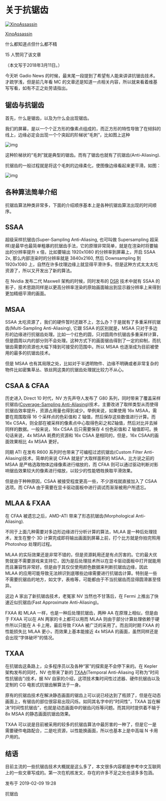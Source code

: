 # 关于抗锯齿

[![XinoAssassin](https://pica.zhimg.com/v2-4cecea40921d225f2f1a4d8a0a0afc6b_xs.jpg?source=172ae18b)](https://www.zhihu.com/people/XinoAssassin)

[XinoAssassin](https://www.zhihu.com/people/XinoAssassin)

什么都知道点但什么都不精



15 人赞同了该文章

（本文写于2018年3月11日。）

今天听 Gadio News 的时候，最末尾一段提到了希望有人能来讲讲抗锯齿技术。才疏学浅，但是前几年看 MC 的文章还是知道一点相关内容，所以就来看着维基写写看，如有不正之处劳请指出。

## 锯齿与抗锯齿

首先，什么是锯齿，以及为什么会出现锯齿。

我们的屏幕，是以一个个正方形的像素点组成的，而正方形的特性导致了在倾斜的线上，边缘必定会出现一个个突起的阶梯状“毛刺”，比如图上这种

![img](https://pic4.zhimg.com/80/v2-077860ab46e1eb94d08b525bc90450b7_1440w.jpg)

这种阶梯状的“毛刺”就是典型的锯齿。而有了锯齿也就有了抗锯齿(Anti-Aliasing).

抗锯齿的一般过程就是将这个毛刺的边缘柔化，使图像边缘看起来更平滑。如图：

![img](https://pic1.zhimg.com/80/v2-6c311ae17bfe0451f99430ef79bc9914_1440w.jpg)

## 各种算法简单介绍

抗锯齿算法种类非常多，下面的介绍顺序基本上是各种抗锯齿算法出现的时间顺序。

## SSAA

超级采样抗锯齿(Super-Sampling Anti-Aliasing, 也可叫做 Supersampling 超采样)是最早也最简单粗暴的抗锯齿手法，它的原理非常简单，就是在渲染时将要输出的分辨率提升 x 倍，比如要输出 1920x1080 的分辨率到屏幕上，开启 SSAA 2x, 那么内部渲染时的分辨率就是 3840x2160, 然后 Downsampling 到 1920x1080 上，自然在许多纹理边缘上就显得平滑许多。但是这种方式太太太吃资源了，所以又开发出了新的算法。

在 Nvidia 发布二代 Maxwell 架构的时候，同时发布的 [DSR](https://link.zhihu.com/?target=http%3A//www.geforce.cn/hardware/technology/dsr/technology) 技术中就有 SSAA 的影子，技术思路同样是以更高分辨率渲染的原始画面输出到显示器分辨率上来得到更加精细平滑的画面。

## MSAA

SSAA 太吃资源了，我们的硬件暂时还跟不上，怎么办？于是就有了多重采样抗锯齿(Multi-Sampling Anti-Aliasing), 它跟 SSAA 的区别就是，MSAA 只对于多边形的边缘进行抗锯齿处理。比如一个红色的圆，只对圆周作抗锯齿多重采样计算，但是圆周以内的部分则不会处理。这种方式下的画面锯齿得到了一定的抑制，而抗锯齿需要的资源也大幅下降到可接受的范围中。所以 MSAA 也逐渐成为目前被使用的最多的抗锯齿技术。

但是 MSAA 也有其局限之处，比如对于半透明物件、边缘不明确或者非常复杂的物件比如密集草丛、铁丝网这类的抗锯齿处理就比较力不从心。

## CSAA & CFAA

历史进入 Direct 10 时代，NV 方先声夺人发布了 G80 系列，同时带来了覆盖采样抗锯齿([Coverage-Sampling Anti-Aliasing](https://link.zhihu.com/?target=http%3A//www.nvidia.com/object/coverage-sampled-aa.html))技术，主要改进了取样类型从而使得抗锯齿效率提升，资源占用量也得到减少。举例来说，如果使用 16x MSAA，需要在周围取得 16 个采样点的色彩值和 Z 轴值，然后保存这些数值进行计算。而 16x CSAA，则全部在被采样的像素点中心取得色彩之和Z轴值，然后对比并去掉同样的数据。一般来说，16x CSAA 后只需要保存 4 份色彩值和 Z 轴值即可。换句话来说，4x MSAA 耗费的资源和 16x CSAA 是相同的，但是，16x CSAA的画面效果相比 4x MSAA 更好。

同期 ATI 在发布 R600 系列时也带来了可编程过滤抗锯齿(Custom Filter Anti-Aliasing)技术。简单的来说 CFAA 就是扩大取样面积的 MSAA，比方说之前的 MSAA 是严格选取物体边缘像素进行缩放的，而 CFAA 则可以通过驱动判断对影响锯齿效果较大的像素进行缩放，以较少的性能牺牲换取平滑效果。

但是由于种种原因，CSAA 被接受程度更高一些，不少游戏就直接加入了 CSAA 选项。而 CFAA 由于需要在显卡驱动面板中进行调试而渐渐被用户所遗忘。

## MLAA & FXAA

在 CFAA 被遗忘之后，AMD-ATI 带来了形态抗锯齿(Morphological Anti-Aliasing).

不同于上面几种需要对多边形边缘进行分析计算的算法，MLAA 是一种后处理技术，发生在整个 3D 计算完成即将输出画面到屏幕上前，打个比方就是你拍完照用 Photoshop 处理的过程。

MLAA 的实际效果还是非常不错的，但是资源耗用还是有点厉害的。它的最大优势就是不需要游戏来支持它，因为是后处理技术所以在显卡驱动面板中打开就能用而且兼容性非常好。但是由于其仅仅使用颜色数据来判断抗锯齿边缘，因此 MLAA 的应用可能导致无法辨识到底哪些边缘需要进行抗锯齿计算。特别是一些不需要抗锯齿的地方，如文字，表格等，可能都由于不当抗锯齿而显得圆滑甚至怪异。

这边 A 家出了新抗锯齿技术，老冤家 NV 当然也不甘落后，在 Fermi 上推出了快速近似抗锯齿(Fast Approximate Anti-Aliasing)。

FXAA 和 MLAA 一样，也是一种后处理抗锯齿，两种 AA 在原理上相似，但是由于 FXAA 可以在 AN 两家的卡上都可以用而 MLAA 则由于部分计算处理依赖于硬件所以只能在 A 卡上用，最后导致 FXAA 被广泛的采用了。而且同时期 FXAA 的性能损失比 MLAA 更小，而效果上基本能接近 4x MSAA 的画面，虽然同样还是会出现“字体破坏”的情况。

## TXAA

在抗锯齿这条路上，众多程序员以及各种“家”的探索是不会停下来的。在 Kepler 架构发布的同时，NV 也带来了新的 [TXAA](https://link.zhihu.com/?target=http%3A//www.geforce.cn/hardware/technology/txaa/technology)(Temporal Anti-Aliasing 可称为“时间性抗锯齿”)技术，据 NV 自家的介绍，这项技术集时间性过滤器、硬件抗锯齿以及定制的 CG 电影式抗锯齿解算法于一身。

原有的抗锯齿技术在解决静态画面的锯齿上可以说已经达到了瓶颈了，但是在动态画面上，有锯齿的部位很容易出现闪烁。如同其名字中的“时间性”，TXAA 旨在解决“时间性抗锯齿”，也就是动态画面中的锯齿闪烁等问题。而其同时提供着不输于 8x MSAA 的静态画面抗锯齿效果。

TXAA 可以说是目前被采用的较多的抗锯齿算法中最厉害的一种了，但是它一是需要硬件电路配合，二是吃资源，以性能换画面，所以也基本上是中高端 N 卡用户用的。

## 结语

目前主流的一些抗锯齿技术大概就是这么多了，本文很多内容都是参考中文互联网上的一些文章写成的。第一次在机核发文，存在的许多不足之处也请多多包涵。

发布于 2019-02-09 19:28

抗锯齿